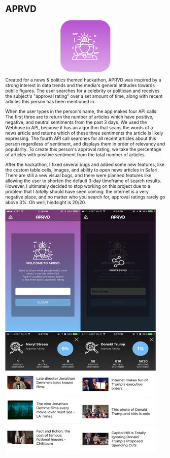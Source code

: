 # APRVD

<center><div style="text-align:center"><img src ="https://github.com/JStrawn/ApprovalRating/blob/master/Docs/img/app_icon.png" /></div></center>

Created for a news & politics themed hackathon, APRVD was inspired by a strong interest in data trends and the media's general attitudes towards public figures. The user searches for a celebrity or politician and receives the subject's "approval rating" over a set amount of time, along with recent articles this person has been mentioned in. 

When the user types in the person's name, the app makes four API calls. The first three are to return the number of articles which have positive, negative, and neutral sentiments from the past 3 days. We used the Webhose.io API, because it has an algorithm that scans the words of a news article and returns which of these three sentiments the article is likely expressing. The fourth API call searches for all recent articles about this person regardless of sentiment, and displays them in order of relevancy and popularity. To create this person's approval rating, we take the percentage of articles with positive sentiment from the total number of articles.

After the hackathon, I fixed several bugs and added some new features, like the custom table cells, images, and ability to open news articles in Safari. There are still a vew visual bugs, and there were planned features like allowing the user to shorten the default 3-day timeframe of search results. However, I ultimately decided to stop working on this project due to a problem that I *totally* should have seen coming: the internet is a very negative place, and no matter who you search for, approval ratings rarely go above 3%. Oh well, hindsight is 20/20.


<img src="https://github.com/JStrawn/ApprovalRating/blob/master/Docs/img/IMG_1352.PNG" height="383" width="237"><img src="https://github.com/JStrawn/ApprovalRating/blob/master/Docs/img/IMG_1478.PNG" height="383" width="237"><img src="https://github.com/JStrawn/ApprovalRating/blob/master/Docs/img/IMG_1480.PNG" height="383" width="237"><img src="https://github.com/JStrawn/ApprovalRating/blob/master/Docs/img/IMG_1477.PNG" height="383" width="237">
